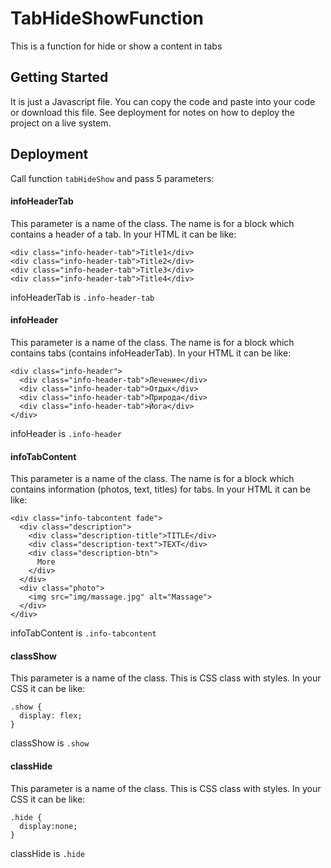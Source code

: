 # TabHideShowFunction
This is a function for hide or show a content in tabs

## Getting Started

It is just a Javascript file. You can copy the code and paste into your code or download this file. See deployment for notes on how to deploy the project on a live system.

## Deployment

Call function `tabHideShow` and pass 5 parameters:

#### infoHeaderTab
This parameter is a name of the class. The name is for a block which contains a header of a tab. 
In your HTML it can be like:
```
<div class="info-header-tab">Title1</div>
<div class="info-header-tab">Title2</div>
<div class="info-header-tab">Title3</div>
<div class="info-header-tab">Title4</div>
```
infoHeaderTab is `.info-header-tab`

#### infoHeader
This parameter is a name of the class. The name is for a block which contains tabs (contains infoHeaderTab). 
In your HTML it can be like:
```
<div class="info-header">
  <div class="info-header-tab">Лечение</div>
  <div class="info-header-tab">Отдых</div>
  <div class="info-header-tab">Природа</div>
  <div class="info-header-tab">Йога</div>
</div>
```
infoHeader is `.info-header`

#### infoTabContent
This parameter is a name of the class. The name is for a block which contains information (photos, text, titles) for tabs.
In your HTML it can be like:
```
<div class="info-tabcontent fade">
  <div class="description">
    <div class="description-title">TITLE</div>
    <div class="description-text">TEXT</div>
    <div class="description-btn">
      More
    </div>
  </div>
  <div class="photo">
    <img src="img/massage.jpg" alt="Massage">
  </div>
</div>
```
infoTabContent is `.info-tabcontent`

#### classShow
This parameter is a name of the class. This is CSS class with styles.
In your CSS it can be like:
```
.show {
  display: flex;
}
```
classShow is `.show`

#### classHide
This parameter is a name of the class. This is CSS class with styles.
In your CSS it can be like:
```
.hide {
  display:none;
}
```
classHide is `.hide`
